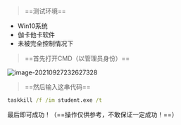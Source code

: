 > ==测试环境==

- Win10系统
- 伽卡他卡软件
- 未被完全控制情况下

> ==首先打开CMD（以管理员身份）==

![image-20210927232627328](https://fafa-blog-img.oss-cn-beijing.aliyuncs.com/images/img/20210927232628.png)

> ==然后输入这串代码==

```cmd
taskkill /f /im student.exe /t
```

最后即可成功！（==操作仅供参考，不敢保证一定成功！==）

